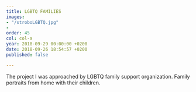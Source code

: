 ```yaml
---
title: LGBTQ FAMILIES
images:
- "/stroboLGBTQ.jpg"
- 
order: 45
col: col-a
year: 2018-09-29 00:00:00 +0200
date: 2018-09-26 18:54:57 +0200
published: false

---
```

The project I was approached by LGBTQ family support organization. Family portraits from home with their children.